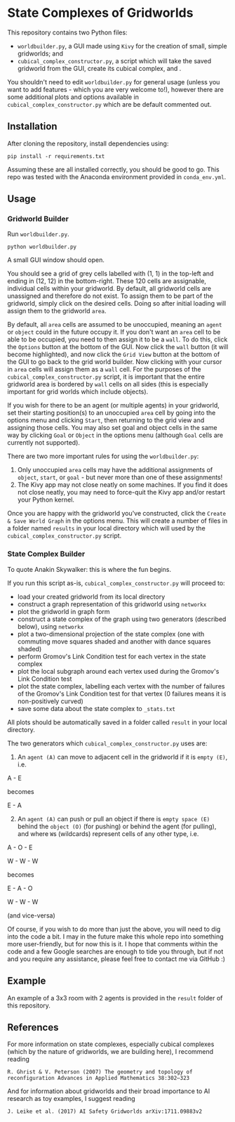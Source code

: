 # State Complexes of Gridworlds

This repository contains two Python files:
- `worldbuilder.py`, a GUI made using `Kivy` for the creation of small, simple gridworlds; and
- `cubical_complex_constructor.py`, a script which will take the saved gridworld from the GUI, create its cubical complex, and .

You shouldn't need to edit `worldbuilder.py` for general usage (unless you want to add features - which you are very welcome to!), however there are some additional plots and options available in `cubical_complex_constructor.py` which are be default commented out.

## Installation

After cloning the repository, install dependencies using:
```
pip install -r requirements.txt
```

Assuming these are all installed correctly, you should be good to go. This repo was tested with the Anaconda environment provided in `conda_env.yml`.

## Usage

### Gridworld Builder

Run `worldbuilder.py`.
```
python worldbuilder.py
```
A small GUI window should open.

You should see a grid of grey cells labelled with (1, 1) in the top-left and ending in (12, 12) in the bottom-right. These 120 cells are assignable, individual cells within your gridworld. By default, all gridworld cells are unassigned and therefore do not exist. To assign them to be part of the gridworld, simply click on the desired cells. Doing so after initial loading will assign them to the gridworld `area`.

By default, all `area` cells are assumed to be unoccupied, meaning an `agent` or `object` could in the future occupy it. If you don't want an `area` cell to be able to be occupied, you need to then assign it to be a `wall`. To do this, click the `Options` button at the bottom of the GUI. Now click the `wall` button (it will become highlighted), and now click the `Grid View` button at the bottom of the GUI to go back to the grid world builder. Now clicking with your cursor in `area` cells will assign them as a `wall` cell. For the purposes of the `cubical_complex_constructor.py` script, it is important that the entire gridworld area is bordered by `wall` cells on all sides (this is especially important for grid worlds which include objects).

If you wish for there to be an agent (or multiple agents) in your gridworld, set their starting position(s) to an unoccupied `area` cell by going into the options menu and clicking `Start`, then returning to the grid view and assigning those cells. You may also set goal and object cells in the same way by clicking `Goal` or `Object` in the options menu (although `Goal` cells are currently not supported).

There are two more important rules for using the `worldbuilder.py`:
1. Only unoccupied `area` cells may have the additional assignments of `object`, `start`, or `goal` - but never more than one of these assignments!
2. The Kivy app may not close neatly on some machines. If you find it does not close neatly, you may need to force-quit the Kivy app and/or restart your Python kernel.

Once you are happy with the gridworld you've constructed, click the `Create & Save World Graph` in the options menu. This will create a number of files in a folder named `results` in your local directory which will used by the `cubical_complex_constructor.py` script.

### State Complex Builder

To quote Anakin Skywalker: this is where the fun begins.

If you run this script as-is, `cubical_complex_constructor.py` will proceed to:
- load your created gridworld from its local directory
- construct a graph representation of this gridworld using `networkx`
- plot the gridworld in graph form
- construct a state complex of the graph using two generators (described below), using `networkx`
- plot a two-dimensional projection of the state complex (one with commuting move squares shaded and another with dance squares shaded)
- perform Gromov's Link Condition test for each vertex in the state complex
- plot the local subgraph around each vertex used during the Gromov's Link Condition test
- plot the state complex, labelling each vertex with the number of failures of the Gromov's Link Condition test for that vertex (0 failures means it is non-positively curved)
- save some data about the state complex to `_stats.txt`

All plots should be automatically saved in a folder called `result` in your local directory.

The two generators which `cubical_complex_constructor.py` uses are:
1. An `agent (A)` can move to adjacent cell in the gridworld if it is `empty (E)`, i.e.

A - E

becomes

E - A

2. An `agent (A)` can push or pull an object if there is `empty space (E)` behind the `object (O)` (for pushing) or behind the agent (for pulling), and where `W`s (wildcards) represent cells of any other type, i.e.

A - O - E

W - W - W

becomes

E - A - O

W - W - W

(and vice-versa)

Of course, if you wish to do more than just the above, you will need to dig into the code a bit. I may in the future make this whole repo into something more user-friendly, but for now this is it. I hope that comments within the code and a few Google searches are enough to tide you through, but if not and you require any assistance, please feel free to contact me via GitHub :)

## Example

An example of a 3x3 room with 2 agents is provided in the `result` folder of this repository.

## References

For more information on state complexes, especially cubical complexes (which by the nature of gridworlds, we are building here), I recommend reading
```
R. Ghrist & V. Peterson (2007) The geometry and topology of reconfiguration Advances in Applied Mathematics 38:302–323
```

And for information about gridworlds and their broad importance to AI research as toy examples, I suggest reading
```
J. Leike et al. (2017) AI Safety Gridworlds arXiv:1711.09883v2
```
